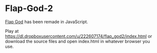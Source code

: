 # Flap-God-2
[Flap God](https://github.com/TexAgg/FlapGod) has been remade in JavaScript.

Play at https://dl.dropboxusercontent.com/u/222607174/flap_god2/index.html 
or download the source files and open index.html in whatever browser you use.
